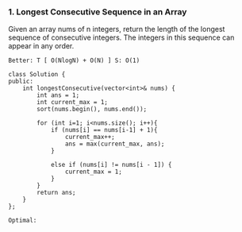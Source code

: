 ### 1. Longest Consecutive Sequence in an Array
Given an array nums of n integers, return the length of the longest sequence of consecutive integers. The integers in this sequence can appear in any order.

```
Better: T [ O(NlogN) + O(N) ] S: O(1)
```

```
class Solution {
public:
    int longestConsecutive(vector<int>& nums) {
        int ans = 1;
        int current_max = 1;
        sort(nums.begin(), nums.end());

        for (int i=1; i<nums.size(); i++){
            if (nums[i] == nums[i-1] + 1){
                current_max++;
                ans = max(current_max, ans);
            } 
            
            else if (nums[i] != nums[i - 1]) {
                current_max = 1;
            }
        }
        return ans;
    }
};
```

```
Optimal:
```

```

```